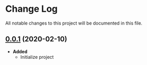 # Change Log

All notable changes to this project will be documented in this file.

## [0.0.1]() (2020-02-10)

- **Added**
  - Initialize project

